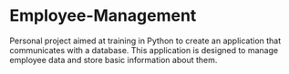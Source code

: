 # Employee-Management
Personal project aimed at training in Python to create an application that communicates with a database. This application is designed to manage employee data and store basic information about them.
